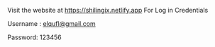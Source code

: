 Visit the website at https://shilingix.netlify.app
For Log in Credentials   

Username : elqufl@gmail.com

Password: 123456

